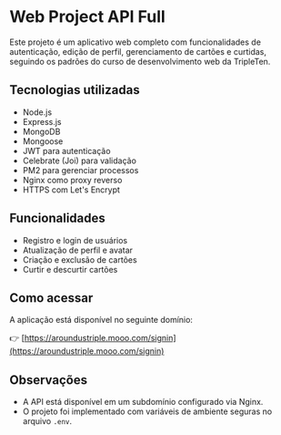 # Web Project API Full

Este projeto é um aplicativo web completo com funcionalidades de autenticação, edição de perfil, gerenciamento de cartões e curtidas, seguindo os padrões do curso de desenvolvimento web da TripleTen.

## Tecnologias utilizadas

- Node.js
- Express.js
- MongoDB
- Mongoose
- JWT para autenticação
- Celebrate (Joi) para validação
- PM2 para gerenciar processos
- Nginx como proxy reverso
- HTTPS com Let's Encrypt

## Funcionalidades

- Registro e login de usuários
- Atualização de perfil e avatar
- Criação e exclusão de cartões
- Curtir e descurtir cartões

## Como acessar

A aplicação está disponível no seguinte domínio:

👉 [https://aroundustriple.mooo.com/signin](https://aroundustriple.mooo.com/signin)

## Observações

- A API está disponível em um subdomínio configurado via Nginx.
- O projeto foi implementado com variáveis de ambiente seguras no arquivo `.env`.

